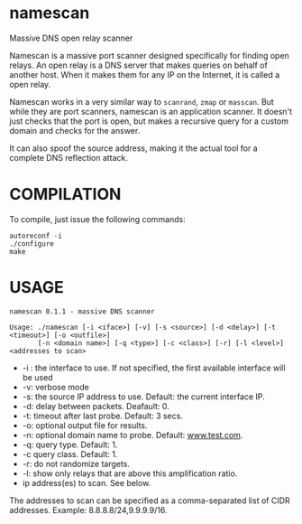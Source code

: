 namescan
========

Massive DNS open relay scanner

Namescan is a massive port scanner designed specifically for finding open relays.
An open relay is a DNS server that makes queries on behalf of another host.
When it makes them for any IP on the Internet, it is called a open relay.

Namescan works in a very similar way to `scanrand`, `zmap` or `masscan`. But
while they are port scanners, namescan is an application scanner. It doesn't
just checks that the port is open, but makes a recursive query for a custom
domain and checks for the answer.

It can also spoof the source address, making it the actual tool for a complete
DNS reflection attack.

COMPILATION
===========
To compile, just issue the following commands:

    autoreconf -i
    ./configure
    make

USAGE
=====

    namescan 0.1.1 - massive DNS scanner

    Usage: ./namescan [-i <iface>] [-v] [-s <source>] [-d <delay>] [-t <timeout>] [-o <outfile>]
           [-n <domain name>] [-q <type>] [-c <class>] [-r] [-l <level>] <addresses to scan>

 * -i <iface>: the interface to use. If not specified, the first available interface will be used
 * -v: verbose mode
 * -s: the source IP address to use. Default: the current interface IP.
 * -d: delay between packets. Deafault: 0.
 * -t: timeout after last probe. Default: 3 secs.
 * -o: optional output file for results.
 * -n: optional domain name to probe. Default: www.test.com.
 * -q: query type. Default: 1.
 * -c query class. Default: 1.
 * -r: do not randomize targets.
 * -l: show only relays that are above this amplification ratio.
 * ip address(es) to scan. See below.

The addresses to scan can be specified as a comma-separated list of CIDR addresses.
Example: 8.8.8.8/24,9.9.9.9/16.
